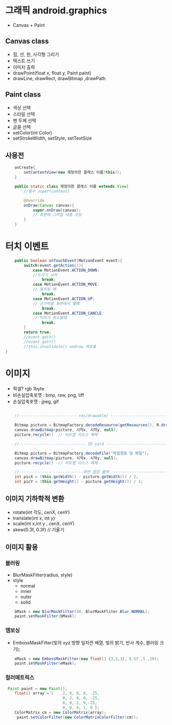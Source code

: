 # 그래픽 android.graphics
- Canvas + Paint

## Canvas class
- 점, 선, 원, 사각형 그리기
- 텍스트 쓰기
- 이미지 출력
- drawPoint(float x, float y, Paint paint) 
- drawLine, drawRect, drawBitmap ,drawPath

## Paint class
- 색상 선택
- 스타일 선택
- 펜 두께 선택
- 글꼴 선택
- setColor(int Color)
- setStrokeWidth, setStyle, setTextSize

## 사용전
```java
    onCreate{
        setContentView(new 재정의한 클래스 이름(this));
    }

    public static class 재정의한 클래스 이름 extends View{
        //필수 super(context)

        @Override
        onDraw(Canvas canvas){
            super.onDraw(canvas);
            // 화면에 그려질 내용 코딩
        }
    }
```

# 터치 이벤트
```java
    public boolean onTouchEvent(MotionEvent event){
        switch(event.getAction()){
            case MotionEvent.ACTION_DOWN:
            //누르기 시작
                break;
            case MotionEvent.ACTION_MOVE:
            // 움직일 때
                break;
            case MotionEvent.ACTION_UP:
            // 손가락을 화면에서 뗄때
                break;
            case MotionEvent.ACTION_CANCLE:
            // 터치가 취소될때
                break;
        }
        return true;
        //event.getX()
        //event.getY()
        //this.invalidate() ondraw 재호출
}
```
# 이미지
- 픽셀? rgb 1byte
- 비손실압축포맷 : bmp, raw, png, tiff
- 손실압축포맷 : jpeg, gif

```java

    //------------------------- res/drawable/ -----------------------------------------//

    Bitmap picture = BitmapFactory.decodeResource(getResources(), R.drawable.그림id);
    canvas.drawBitmap(picture, 시작x, 시작y, null);
    picture.recycle()  // 비트맵 리소스 해제

    //----------------------------- SD card -------------------------------------------//

    Bitmap picture = BitmapFactory.decodeFile("파일경로 및 파일");
    canvas.drawBitmap(picture, 시작x, 시작y, null);
    picture.recycle()  // 비트맵 리소스 해제

    //----------------------------화면 중앙 출력 ----------------------------------------//
    int picX = (this.getWidth() - picture.getWidth()) / 2;
    int picY = (this.getHeight() - picture.getHeight()) / 2;
```

## 이미지 기하학적 변환
- rotate(int 각도, cenX, cenY)
- translate(int x, int y)
- scale(int x,int y , cenX, cenY)
- skew(0.3f, 0.3f) // 기울기

## 이미지 활용

### 블러링
- BlurMaskFilter(radius, style)
- style
    - normal
    - inner
    - outer
    - solid

```java
    bMask = new BlurMaskFilter(30, BlurMaskFliter.Blur.NORMAL);
    paint.setMaskFilter(bMask);
```

### 엠보싱
- EmbossMaskFilter(빛의 xyz 방향 일차전 배열, 빛의 밝기, 반사 계수, 블러링 크기);

```java
    eMask = new EmbossMaskFilter(new float[] {3,3,3}, 0.5f ,5 ,10);
    paint.setMaskFilter(eMask);
```

### 컬러매트릭스
```java
 Paint paint = new Paint();
    float[] array = {    2, 0, 0, 0, -25,
                         0, 2, 0, 0, -25,
                         0, 0, 2, 0,-25,
                         0, 0, 0, 1, 0 };
    ColorMatrix cm = new ColorMatrix(array);
     paint.setColorFilter(new ColorMatrixColorFilter(cm));
```